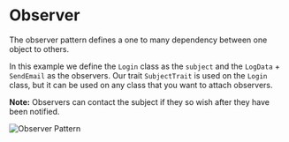 # Observer

The observer pattern defines a one to many dependency between one object to others. 

In this example we define the `Login` class as the `subject` and the `LogData` + `SendEmail` as the observers. Our trait 
`SubjectTrait` is used on the `Login` class, but it can be used on any class that you want to attach observers.

**Note:** Observers can contact the subject if they so wish after they have been notified.

![Observer Pattern](Uml/Observer.svg "Observer")